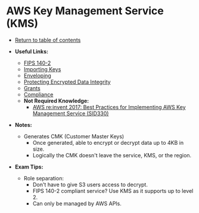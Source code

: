 # AWS Key Management Service (KMS)

* [Return to table of contents](../../../README.md)

* **Useful Links:**
  * [FIPS 140-2](https://en.wikipedia.org/wiki/FIPS_140-2)
  * [Importing Keys](https://docs.aws.amazon.com/kms/latest/developerguide/importing-keys.html)
  * [Enveloping](https://docs.aws.amazon.com/kms/latest/developerguide/concepts.html#enveloping)
  * [Protecting Encrypted Data Integrity](https://aws.amazon.com/blogs/security/how-to-protect-the-integrity-of-your-encrypted-data-by-using-aws-key-management-service-and-encryptioncontext/)
  * [Grants](https://docs.aws.amazon.com/kms/latest/developerguide/grants.html)
  * [Compliance](https://aws.amazon.com/kms/details/#compliance)
  * **Not Required Knowledge:**
    * [AWS re:invent 2017: Best Practices for Implementing AWS Key Management Service (SID330)](https://www.youtube.com/watch?v=X1eZjXQ55ec)

* **Notes:**
  * Generates CMK (Customer Master Keys)
    * Once generated, able to encrypt or decrypt data up to 4KB in size.
    * Logically the CMK doesn't leave the service, KMS, or the region.

* **Exam Tips:**
  * Role separation:
    * Don't have to give S3 users access to decrypt.
    * FIPS 140-2 compliant service? Use KMS as it supports up to level 2.
    * Can only be managed by AWS APIs.
